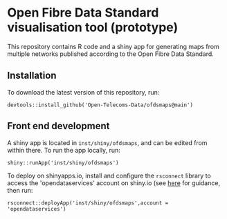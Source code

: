 # Open Fibre Data Standard visualisation tool (prototype)

This repository contains R code and a shiny app for generating maps from multiple networks published according to the Open Fibre Data Standard.

## Installation

To download the latest version of this repository, run:

```
devtools::install_github('Open-Telecoms-Data/ofdsmaps@main')
```

## Front end development

A shiny app is located in `inst/shiny/ofdsmaps`, and can be edited from within there. To run the app locally, run:

```
shiny::runApp('inst/shiny/ofdsmaps')
```

To deploy on shinyapps.io, install and configure the `rsconnect` library to access the 'opendataservices' account on shiny.io (see [here](https://shiny.rstudio.com/articles/shinyapps.html) for guidance, then run:

```
rsconnect::deployApp('inst/shiny/ofdsmaps',account = 'opendataservices')
```
